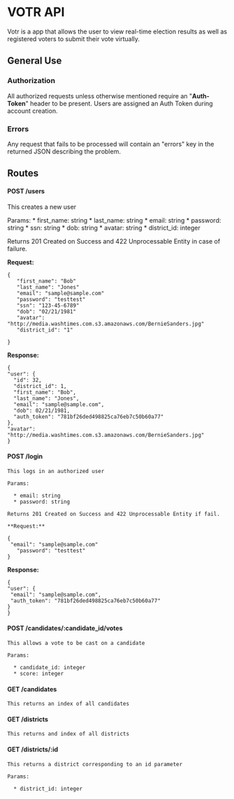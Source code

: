 # VOTR API

Votr is a app that allows the user to view real-time election results as well as registered voters to submit their vote virtually.

## General Use

### Authorization

 All authorized requests unless otherwise mentioned require
 an "**Auth-Token**" header to be present. Users are assigned an
 Auth Token during account creation.

 ### Errors

 Any request that fails to be processed will contain an "errors"
 key in the returned JSON describing the problem.

 ## Routes

 #### POST /users

 This creates a new user
  
  Params:
    * first_name: string
    * last_name: string
    * email: string
    * password: string
    * ssn: string
    * dob: string
    * avatar: string
    * district_id: integer

  Returns 201 Created on Success and 422 Unprocessable Entity in case of failure.

  **Request:**

  ```
  {
     "first_name": "Bob"
     "last_name": "Jones"
     "email": "sample@sample.com"
     "password": "testtest"
     "ssn": "123-45-6789"
     "dob": "02/21/1981"
     "avatar": "http://media.washtimes.com.s3.amazonaws.com/BernieSanders.jpg"
     "district_id": "1"

  }
  ```
  **Response:**

  ```
  {
  "user": {
    "id": 32,
    "district_id": 1,
    "first_name": "Bob",
    "last_name": "Jones",
    "email": "sample@sample.com",
    "dob": 02/21/1981,
    "auth_token": "781bf26ded498825ca76eb7c50b60a77"
  },
  "avatar": "http://media.washtimes.com.s3.amazonaws.com/BernieSanders.jpg"
}
```
#### POST /login

	This logs in an authorized user

	Params:

	  * email: string
	  * password: string

	Returns 201 Created on Success and 422 Unprocessable Entity if fail.

	**Request:**

   ```
   {
   	"email": "sample@sample.com"
      "password": "testtest"
   }
   ```

   **Response:**

   ```
   {
  "user": {
    "email": "sample@sample.com",
    "auth_token": "781bf26ded498825ca76eb7c50b60a77"
  }
}
   ```

#### POST /candidates/:candidate_id/votes

	This allows a vote to be cast on a candidate

	Params:

	  * candidate_id: integer
	  * score: integer

#### GET /candidates

	This returns an index of all candidates

#### GET /districts

	This returns and index of all districts

#### GET /districts/:id

	This returns a district corresponding to an id parameter

	Params: 

	  * district_id: integer


